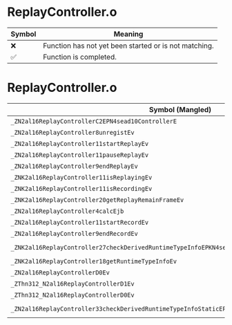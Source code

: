 # ReplayController.o
| Symbol | Meaning 
| ------------- | ------------- 
| :x: | Function has not yet been started or is not matching. 
| :white_check_mark: | Function is completed. 


# ReplayController.o
| Symbol (Mangled) | Symbol (Demangled) | Decompiled? |
| ------------- |  ------------- | ------------- |
| `_ZN2al16ReplayControllerC2EPN4sead10ControllerE` | `al::ReplayController::ReplayController(sead::Controller *)` | :white_check_mark: |
| `_ZN2al16ReplayController8unregistEv` | `al::ReplayController::unregist(void)` | :white_check_mark: |
| `_ZN2al16ReplayController11startReplayEv` | `al::ReplayController::startReplay(void)` | :white_check_mark: |
| `_ZN2al16ReplayController11pauseReplayEv` | `al::ReplayController::pauseReplay(void)` | :white_check_mark: |
| `_ZN2al16ReplayController9endReplayEv` | `al::ReplayController::endReplay(void)` | :white_check_mark: |
| `_ZNK2al16ReplayController11isReplayingEv` | `al::ReplayController::isReplaying(void)const` | :white_check_mark: |
| `_ZNK2al16ReplayController11isRecordingEv` | `al::ReplayController::isRecording(void)const` | :white_check_mark: |
| `_ZNK2al16ReplayController20getReplayRemainFrameEv` | `al::ReplayController::getReplayRemainFrame(void)const` | :white_check_mark: |
| `_ZN2al16ReplayController4calcEjb` | `al::ReplayController::calc(unsigned int,bool)` | :white_check_mark: |
| `_ZN2al16ReplayController11startRecordEv` | `al::ReplayController::startRecord(void)` | :white_check_mark: |
| `_ZN2al16ReplayController9endRecordEv` | `al::ReplayController::endRecord(void)` | :white_check_mark: |
| `_ZNK2al16ReplayController27checkDerivedRuntimeTypeInfoEPKN4sead15RuntimeTypeInfo9InterfaceE` | `al::ReplayController::checkDerivedRuntimeTypeInfo(sead::RuntimeTypeInfo::Interface const*)const` | :white_check_mark: |
| `_ZNK2al16ReplayController18getRuntimeTypeInfoEv` | `al::ReplayController::getRuntimeTypeInfo(void)const` | :white_check_mark: |
| `_ZN2al16ReplayControllerD0Ev` | `al::ReplayController::~ReplayController()` | :white_check_mark: |
| `_ZThn312_N2al16ReplayControllerD1Ev` | ``non-virtual thunk to'al::ReplayController::~ReplayController()` | :white_check_mark: |
| `_ZThn312_N2al16ReplayControllerD0Ev` | ``non-virtual thunk to'al::ReplayController::~ReplayController()` | :white_check_mark: |
| `_ZN2al16ReplayController33checkDerivedRuntimeTypeInfoStaticEPKN4sead15RuntimeTypeInfo9InterfaceE` | `al::ReplayController::checkDerivedRuntimeTypeInfoStatic(sead::RuntimeTypeInfo::Interface const*)` | :white_check_mark: |

